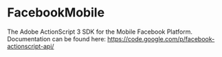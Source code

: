 # FacebookMobile

The Adobe ActionScript 3 SDK for the Mobile Facebook Platform.  Documentation can be found here: https://code.google.com/p/facebook-actionscript-api/

